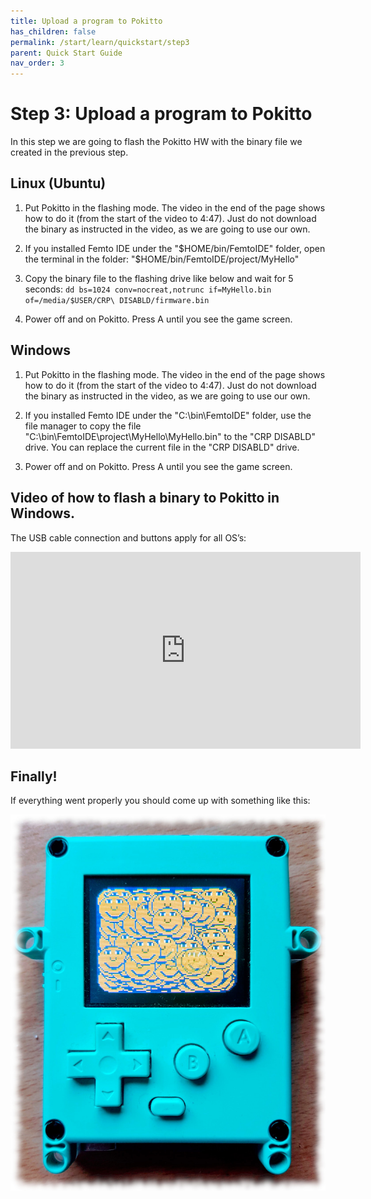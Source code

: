 ```yaml
---
title: Upload a program to Pokitto
has_children: false
permalink: /start/learn/quickstart/step3
parent: Quick Start Guide
nav_order: 3
---
```


# Step 3: Upload a program to Pokitto

In this step we are going to flash the Pokitto HW with the binary file we created in the previous step.

## Linux (Ubuntu)

1. Put Pokitto in the flashing mode. The video in the end of the page shows how to do it (from the start of the video to 4:47). Just do not download the binary as instructed in the video, as we are going to use our own.  

2. If you installed Femto IDE under the "$HOME/bin/FemtoIDE" folder, open the terminal in the folder: "$HOME/bin/FemtoIDE/project/MyHello"

3. Copy the binary file to the flashing drive like below and wait for 5 seconds:
`dd bs=1024 conv=nocreat,notrunc if=MyHello.bin of=/media/$USER/CRP\ DISABLD/firmware.bin`

4. Power off and on Pokitto. Press A until you see the game screen. 

## Windows

1. Put Pokitto in the flashing mode. The video in the end of the page shows how to do it (from the start of the video to 4:47). Just do not download the binary as instructed in the video, as we are going to use our own.  

2. If you installed Femto IDE under the "C:\bin\FemtoIDE" folder, use the file manager to copy the file "C:\bin\FemtoIDE\project\MyHello\MyHello.bin" to the "CRP DISABLD" drive. You can replace the current file in the "CRP DISABLD" drive.

3. Power off and on Pokitto. Press A until you see the game screen. 

## Video of how to flash a binary to Pokitto in Windows. 

The USB cable connection and buttons apply for all OS’s:
<iframe width="560" height="315" src="https://www.youtube.com/embed/PKlNyBJP9GA" frameborder="0" allow="accelerometer; autoplay; encrypted-media; gyroscope; picture-in-picture" allowfullscreen></iframe>

## Finally!

If everything went properly you should come up with something like this:

![hello world](/assets/images/learn/hellopokitto.jpg)
